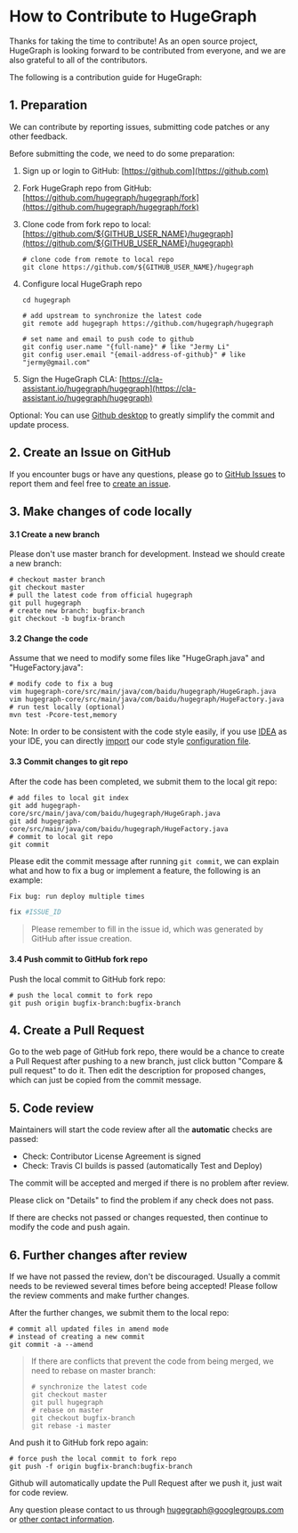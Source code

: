 # How to Contribute to HugeGraph

Thanks for taking the time to contribute! As an open source project, HugeGraph is looking forward to
be contributed from everyone, and we are also grateful to all of the contributors.

The following is a contribution guide for HugeGraph:

## 1. Preparation

We can contribute by reporting issues, submitting code patches or any other feedback.

Before submitting the code, we need to do some preparation:

1. Sign up or login to GitHub:  [https://github.com](https://github.com)

2. Fork HugeGraph repo from
   GitHub: [https://github.com/hugegraph/hugegraph/fork](https://github.com/hugegraph/hugegraph/fork)

3. Clone code from fork repo to
   local: [https://github.com/${GITHUB_USER_NAME}/hugegraph](https://github.com/${GITHUB_USER_NAME}/hugegraph)

   ```shell
   # clone code from remote to local repo
   git clone https://github.com/${GITHUB_USER_NAME}/hugegraph
   ```

4. Configure local HugeGraph repo

   ```shell
   cd hugegraph

   # add upstream to synchronize the latest code
   git remote add hugegraph https://github.com/hugegraph/hugegraph

   # set name and email to push code to github
   git config user.name "{full-name}" # like "Jermy Li"
   git config user.email "{email-address-of-github}" # like "jermy@gmail.com"
   ```

5. Sign the HugeGraph
   CLA: [https://cla-assistant.io/hugegraph/hugegraph](https://cla-assistant.io/hugegraph/hugegraph)

Optional: You can use [Github desktop](https://desktop.github.com/) to greatly simplify the commit
and update process.

## 2. Create an Issue on GitHub

If you encounter bugs or have any questions, please go
to [GitHub Issues](https://github.com/hugegraph/hugegraph/issues) to report them and feel free
to [create an issue](https://github.com/hugegraph/hugegraph/issues/new).

## 3. Make changes of code locally

#### 3.1 Create a new branch

Please don't use master branch for development. Instead we should create a new branch:

```shell
# checkout master branch
git checkout master
# pull the latest code from official hugegraph
git pull hugegraph
# create new branch: bugfix-branch
git checkout -b bugfix-branch
```

#### 3.2 Change the code

Assume that we need to modify some files like "HugeGraph.java" and "HugeFactory.java":

```shell
# modify code to fix a bug
vim hugegraph-core/src/main/java/com/baidu/hugegraph/HugeGraph.java
vim hugegraph-core/src/main/java/com/baidu/hugegraph/HugeFactory.java
# run test locally (optional)
mvn test -Pcore-test,memory
```

Note: In order to be consistent with the code style easily, if you
use [IDEA](https://www.jetbrains.com/idea/) as your IDE, you can
directly [import](https://www.jetbrains.com/help/idea/configuring-code-style.html) our code
style [configuration file](./hugegraph-style.xml).

#### 3.3 Commit changes to git repo

After the code has been completed, we submit them to the local git repo:

```shell
# add files to local git index
git add hugegraph-core/src/main/java/com/baidu/hugegraph/HugeGraph.java
git add hugegraph-core/src/main/java/com/baidu/hugegraph/HugeFactory.java
# commit to local git repo
git commit
```

Please edit the commit message after running `git commit`, we can explain what and how to fix a bug
or implement a feature, the following is an example:

```sh
Fix bug: run deploy multiple times 

fix #ISSUE_ID
```

> Please remember to fill in the issue id, which was generated by GitHub after issue creation.

#### 3.4 Push commit to GitHub fork repo

Push the local commit to GitHub fork repo:

```shell
# push the local commit to fork repo
git push origin bugfix-branch:bugfix-branch
```

## 4. Create a Pull Request

Go to the web page of GitHub fork repo, there would be a chance to create a Pull Request after
pushing to a new branch, just click button "Compare & pull request" to do it. Then edit the
description for proposed changes, which can just be copied from the commit message.

## 5. Code review

Maintainers will start the code review after all the **automatic** checks are passed:

- Check: Contributor License Agreement is signed
- Check: Travis CI builds is passed (automatically Test and Deploy)

The commit will be accepted and merged if there is no problem after review.

Please click on "Details" to find the problem if any check does not pass.

If there are checks not passed or changes requested, then continue to modify the code and push
again.

## 6. Further changes after review

If we have not passed the review, don't be discouraged. Usually a commit needs to be reviewed
several times before being accepted! Please follow the review comments and make further changes.

After the further changes, we submit them to the local repo:

```shell
# commit all updated files in amend mode
# instead of creating a new commit
git commit -a --amend
```

> If there are conflicts that prevent the code from being merged, we need to rebase on master
> branch:
>
> ```shell
> # synchronize the latest code
> git checkout master
> git pull hugegraph
> # rebase on master
> git checkout bugfix-branch
> git rebase -i master
> ```

And push it to GitHub fork repo again:

```shell
# force push the local commit to fork repo
git push -f origin bugfix-branch:bugfix-branch
```

Github will automatically update the Pull Request after we push it, just wait for code review.

Any question please contact to us
through [hugegraph@googlegroups.com](mailto:hugegraph@googlegroups.com)
or [other contact information](https://hugegraph.github.io/hugegraph-doc/).


